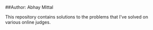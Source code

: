 ##Author: Abhay Mittal

This repository contains solutions to the problems that I've solved on various online judges.
